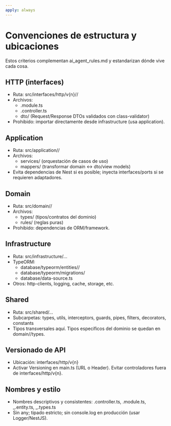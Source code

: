 ```yaml
---
apply: always
---
```


# Convenciones de estructura y ubicaciones

Estos criterios complementan ai_agent_rules.md y estandarizan dónde vive cada cosa.

## HTTP (interfaces)

- Ruta: src/interfaces/http/v{n}/<feature>/
- Archivos:
  - <feature>.module.ts
  - <feature>.controller.ts
  - dto/ (Request/Response DTOs validados con class-validator)
- Prohibido: importar directamente desde infrastructure (usa application).

## Application

- Ruta: src/application/<feature>/
- Archivos:
  - services/ (orquestación de casos de uso)
  - mappers/ (transformar domain <-> dto/view models)
- Evita dependencias de Nest si es posible; inyecta interfaces/ports si se requieren adaptadores.

## Domain

- Ruta: src/domain/<feature>/
- Archivos:
  - types/ (tipos/contratos del dominio)
  - rules/ (reglas puras)
- Prohibido: dependencias de ORM/framework.

## Infrastructure

- Ruta: src/infrastructure/...
- TypeORM:
  - database/typeorm/entities/<feature>/
  - database/typeorm/migrations/
  - database/data-source.ts
- Otros: http-clients, logging, cache, storage, etc.

## Shared

- Ruta: src/shared/...
- Subcarpetas: types, utils, interceptors, guards, pipes, filters, decorators, constants
- Tipos transversales aquí. Tipos específicos del dominio se quedan en domain/<feature>/types.

## Versionado de API

- Ubicación: interfaces/http/v{n}
- Activar Versioning en main.ts (URL o Header). Evitar controladores fuera de interfaces/http/v{n}.

## Nombres y estilo

- Nombres descriptivos y consistentes: <feature>.controller.ts, <feature>.module.ts, _.entity.ts, _.types.ts
- Sin any; tipado estricto; sin console.log en producción (usar Logger/NestJS).
